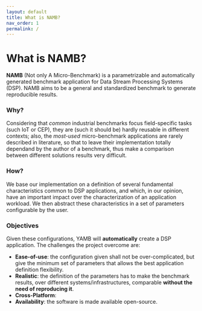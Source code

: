 ```yaml
---
layout: default
title: What is NAMB?
nav_order: 1
permalink: /
---
```


# What is NAMB?

**NAMB** (Not only A Micro-Benchmark) is a parametrizable and automatically generated 
benchmark application for Data Stream Processing Systems (DSP). NAMB aims to be a general 
and standardized benchmark to generate reproducible results.

### Why?
Considering that _common_ industrial benchmarks focus field-specific tasks (such IoT or CEP), they are
(such it should be) hardly reusable in different contexts; also, the _most-used_ micro-benchmark applications
are rarely described in literature, so that to leave their implementation totally dependand by the author
of a benchmark, thus make a comparison between different solutions results very difficult.

### How?
We base our implementation on a definition of several fundamental characteristics common to DSP applications,
and which, in our opinion, have an important impact over the characterization of an application workload.
We then abstract these characteristics in a set of parameters configurable by the user. 

### Objectives
Given these configurations, YAMB will __automatically__ create a DSP application. 
The challenges the project overcome are:
* **Ease-of-use**: the configuration given shall not be over-complicated, but give the minimum set of parameters that allows the best application definition flexibility.
* **Realistic**: the definition of the parameters has to make the benchmark results, over different systems/infrastructures, comparable **without the need of reproducing it**.
* **Cross-Platform**:
* **Availability**: the software is made available open-source.